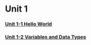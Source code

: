 # Unit 1

### [Unit 1-1 Hello World](./1-1/README.md)
### [Unit 1-2 Variables and Data Types](./1-2/README.md)